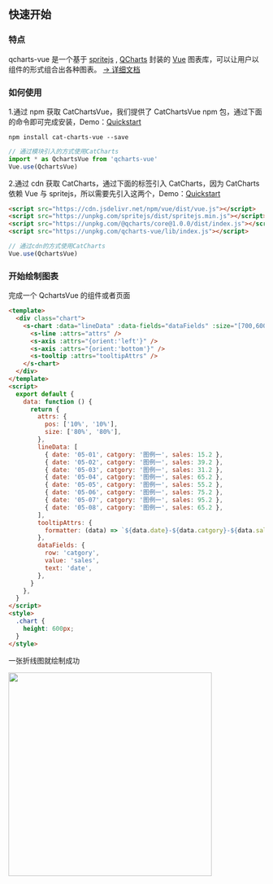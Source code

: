 ## 快速开始

### 特点

qcharts-vue 是一个基于 <a target="_blank" href="https://www.spritejs.com">spritejs</a> , <a  target="_blank" href="https://www.qcharts.cn">QCharts</a> 封装的 <a target="_blank" href="https://vuejs.org/">Vue</a> 图表库，可以让用户以组件的形式组合出各种图表。 <a target="_blank" href="https://www.spritejs.com/cat-charts-vue/">→ 详细文档</a>

### 如何使用

1.通过 npm 获取 CatChartsVue，我们提供了 CatChartsVue npm 包，通过下面的命令即可完成安装，Demo：<a target="_blank" href="https://github.com/longwind91/cat-charts-vue-demo">Quickstart</a>

```shell
npm install cat-charts-vue --save
```

```javascript
// 通过模块引入的方式使用CatCharts
import * as QchartsVue from 'qcharts-vue'
Vue.use(QchartsVue)
```

2.通过 cdn 获取 CatCharts，通过下面的标签引入 CatCharts，因为 CatCharts 依赖 Vue 与 spritejs，所以需要先引入这两个，Demo：<a target="_blank" href="https://github.com/yaotaiyang/cat-charts-vue-demo">Quickstart</a>

```html
<script src="https://cdn.jsdelivr.net/npm/vue/dist/vue.js"></script>
<script src="https://unpkg.com/spritejs/dist/spritejs.min.js"></script>
<script src="https://unpkg.com/@qcharts/core@1.0.0/dist/index.js"></script>
<script src="https://unpkg.com/qcharts-vue/lib/index.js"></script>
```

```javascript
// 通过cdn的方式使用CatCharts
Vue.use(QchartsVue)
```

### 开始绘制图表

完成一个 QchartsVue 的组件或者页面

```html
<template>
  <div class="chart">
    <s-chart :data="lineData" :data-fields="dataFields" :size="[700,600]">
      <s-line :attrs="attrs" />
      <s-axis :attrs="{orient:'left'}" />
      <s-axis :attrs="{orient:'bottom'}" />
      <s-tooltip :attrs="tooltipAttrs" />
    </s-chart>
  </div>
</template>
<script>
  export default {
    data: function () {
      return {
        attrs: {
          pos: ['10%', '10%'],
          size: ['80%', '80%'],
        },
        lineData: [
          { date: '05-01', catgory: '图例一', sales: 15.2 },
          { date: '05-02', catgory: '图例一', sales: 39.2 },
          { date: '05-03', catgory: '图例一', sales: 31.2 },
          { date: '05-04', catgory: '图例一', sales: 65.2 },
          { date: '05-05', catgory: '图例一', sales: 55.2 },
          { date: '05-06', catgory: '图例一', sales: 75.2 },
          { date: '05-07', catgory: '图例一', sales: 95.2 },
          { date: '05-08', catgory: '图例一', sales: 65.2 },
        ],
        tooltipAttrs: {
          formatter: (data) => `${data.date}-${data.catgory}-${data.sales}`,
        },
        dataFields: {
          row: 'catgory',
          value: 'sales',
          text: 'date',
        },
      }
    },
  }
</script>
<style>
  .chart {
    height: 600px;
  }
</style>
```

一张折线图就绘制成功

<img src="https://p4.ssl.qhimg.com/d/inn/717a6a22789a/base-line.png" width="400">
